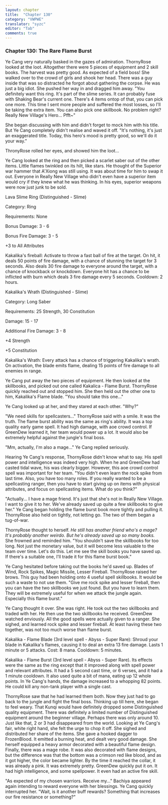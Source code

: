 ```yaml
---
layout: chapter
title:  "Chapter 130"
category: "VWPWE"
translator: "syzc"
editor: "Tab"
comments: true
---
```


### Chapter 130: The Rare Flame Burst

Ye Cang very naturally basked in the gazes of admiration. ThornyRose looked at the loot. Altogether there were 5 pieces of equipment and 2 skill books. The harvest was pretty good. As expected of a field boss! She walked over to the crowd of girls and shook her head. There was a guy inside that was so distracted he forgot about gathering the corpse. He was just a big idiot. She pushed her way in and dragged him away. "You definitely want this ring. It's part of the slime series. It can probably fuse with Shaking Bear's current one. There's 4 items ontop of that, you can pick one more. This time I sent more people and suffered the most losses, so I'll be taking the extra item. You can also pick one skillbook. No problem right? Really New Village's Hero... Pfft~"

She began discussing with him and didn't forget to mock him with his title. But Ye Cang completely didn't realise and waved it off. "It's nothing, it's just an exaggerated title. Today, this hero's mood is pretty good, so we'll do it your way."

ThronyRose rolled her eyes, and showed him the loot...

Ye Cang looked at the ring and then picked a scarlet saber out of the other items. Little flames twinkled on its hilt, like stars. He thought of the Superior war hammer that A'Xiong was still using. It was about time for him to swap it out. Everyone in Really New Village who didn't even have a superior item would cry if they knew what he was thinking. In his eyes, superior weapons were now just junk to be sold.  

Lava Slime Ring (Distinguished - Slime)

Category: Ring

Requirements: None

Bonus Damage: 3 - 6

Bonus Fire Damage: 3 - 5

+3 to All Attributes

Kakalika's fireball: Activate to throw a fast ball of fire at the target. On hit, it deals 50 points of fire damage, with a chance of stunning the target for 3 seconds. Also deals 30 fire damage to everyone around the target, with a chance of knockback or knockdown. Everyone hit has a chance to be inflicted with burn which deals 3 fire damage every 5 seconds. Cooldown: 2 hours.

Kakalika's Wrath (Distinguished - Slime)

Category: Long Saber

Requirements: 25 Strength, 30 Constitution

Damage: 15 - 17

Additional Fire Damage: 3 - 8

+4 Strength

+5 Constitution

Kakalika's Wrath: Every attack has a chance of triggering Kakalika's wrath. On activation, the blade emits flame, dealing 15 points of fire damage to all enemies in range.

Ye Cang put away the two pieces of equipment. He then looked at the skillbooks, and picked out one called Kakalica - Flame Burst. ThornyRose quickly reached out and stopped him. She then held out the other one to him, Kakalika's Flame blade. "You should take this one..."

Ye Cang looked up at her, and they stared at each other. "Why?"

"We need skills for spellcasters..." ThornyRose said with a smile. It was the truth. The flame burst ability was the same as ring's ability. It was a top quality early game spell. It had high damage, with aoe crowd control. If GreenDew learned it, her team would power up a lot. It would also be extremely helpful against the jungle's final boss.  

"Mm, actually, I'm also a mage..." Ye Cang replied seriously.

Hearing Ye Cang's response, ThornyRose didn't know what to say. His spell power and intelligence was indeed very high. When he and GreenDew had casted tidal wave, his was clearly bigger. However, this aoe crowd control spell was important for her team. "You didn't even learn the rock spike from last time. Also, you have too many roles. If you really wanted to be a spellcasting ranger, then you have to start giving up on items with physical attributes, and focus on spellcasting items. What do you think?"

"Actually... I have a mage friend. It's just that she's not in Really New Village. I want to give it to her. We've already saved up quite a few skillbooks to give her." Ye Cang began holding the flame burst book more tightly and pulling it. ThornyRose also held on tightly, not letting go. The two of them began a tug-of-war.

ThornyRose thought to herself. *He still has another friend who's a mage? It's probably another weirdo. But he's already saved up so many books.* She frowned and reminded him. "You shouldn't save the skillbooks for too long. Not just the monetary value, but it will become less valuable to the team over time. Let's do this. Let me see the skill books you have saved up. If there's a suitable one, I'll trade it for this flame burst book."

Ye Cang hesitated before taking out the books he'd saved up. Blades of Wind, Rock Spikes, Magic Missile, Lesser Fireball. ThornyRose raised her brows. This guy had been holding onto 4 useful spell skillbooks. It would be such a waste to not use them. "Give me rock spike and lesser fireball, then you can have the two skillbooks we just found. But you have to learn them. They will be extremely useful for when we attack the jungle again. Especially this flame burst."

Ye Cang thought it over. She was right. He took out the two skillbooks and traded with her. He then use the two skillbooks he received. GreenDew watched enviously. All the good spells were actually given to a ranger. She sighed, and learned rock spike and lesser fireball. At least having these two together, was not too much worse than flame burst.

Kakalika - Flame Blade (3rd level spell - Abyss - Super Rare): Shroud your blade in Kakalika's flames, causing it to deal an extra 13 fire damage. Lasts 1 minute or 5 attacks. Cost: 8 mana. Cooldown: 5 minutes.

Kakalika - Flame Burst (3rd level spell - Abyss - Super Rare). Its effects were the same as the ring except that it improved along with spell power and relevant attributes. It had a 5 second cast time, or 6 verses, and it had a 1 minute cooldown. It also used quite a bit of mana, eating up 12 whole points. In Ye Cang's hands, the damage increased to a whopping 82 points. He could kill any non-tank player with a single cast.

ThornyRose saw that he had learned them both. Now they just had to go back to the jungle and fight the final boss. Thinking up till here, she began to feel weary. That Kunqi would have definitely dropped some Distinguished quality equipment. There was definitely a limited number of Distinguished equipment around the beginner village. Perhaps there was only around 10. Just like that, 2 or 3 had disappeared from the world. Looking at Ye Cang's fair, white right hand, she felt the urge to chop it off. She sighed and distributed her share of the items. She gave a hooked dagger to FrozenBlood. It emitted a burning heat, and dealt very good damage. She herself equipped a heavy armor decorated with a beautiful flame design. Finally, there was a mage robe. It was also decorated with flame designs, but the difference was that the bottom was a crimson red like blood, and as it got higher, the color became lighter. By the time it reached the collar, it was already a pink. It was extremely pretty. GreenDew quickly put it on. It had high intelligence, and some spellpower. It even had an active fire skill.

"As expected of my chosen warriors. Receive my..." Bachiya appeared again intending to reward everyone with her blessings. Ye Cang quickly interrupted her. "Wait, is it another buff rewards? Something that increases our fire resistance or something?" 
